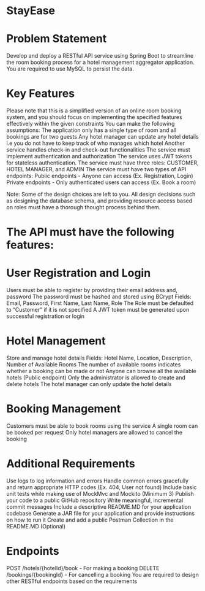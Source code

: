 # StayEase

# Problem Statement

Develop and deploy a RESTful API service using Spring Boot to streamline the room booking process for a hotel management aggregator application. You are required to use MySQL to persist the data.

# Key Features

Please note that this is a simplified version of an online room booking system, and you should focus on implementing the specified features effectively within the given constraints
You can make the following assumptions:
 The application only has a single type of room and all bookings are for two guests
Any hotel manager can update any hotel details i.e you do not have to keep track of who manages which hotel
Another service handles check-in and check-out functionalities
The service must implement authentication and authorization
The service uses JWT tokens for stateless authentication.
The service must have three roles: CUSTOMER, HOTEL MANAGER, and ADMIN
The service must have two types of API endpoints:
Public endpoints - Anyone can access (Ex. Registration, Login)
Private endpoints - Only authenticated users can access (Ex. Book a room)

Note: Some of the design choices are left to you. All design decisions such as designing the database schema, and providing resource access based on roles must have a thorough thought process behind them.

# The API must have the following features:

# User Registration and Login

Users must be able to register by providing their email address and, password
The password must be hashed and stored using BCrypt
Fields: Email, Password, First Name, Last Name, Role
The Role must be defaulted to “Customer” if it is not specified
A JWT token must be generated upon successful registration or login

# Hotel Management

Store and manage hotel details
Fields: Hotel Name, Location, Description, Number of Available Rooms
The number of available rooms indicates whether a booking can be made or not
Anyone can browse all the available hotels (Public endpoint)
Only the administrator is allowed to create and delete hotels
The hotel manager can only update the hotel details

# Booking Management

Customers must be able to book rooms using the service
A single room can be booked per request
Only hotel managers are allowed to cancel the booking

# Additional Requirements

Use logs to log information and errors
Handle common errors gracefully and return appropriate HTTP codes (Ex. 404, User not found)
Include basic unit tests while making use of MockMvc and Mockito (Minimum 3)
Publish your code to a public GitHub repository
Write meaningful, incremental commit messages
Include a descriptive README.MD for your application codebase
Generate a JAR file for your application and provide instructions on how to run it
Create and add a public Postman Collection in the README.MD (Optional)

# Endpoints

POST /hotels/{hotelId}/book - For making a booking 
DELETE /bookings/{bookingId} - For cancelling a booking
You are required to design other RESTful endpoints based on the requirements
